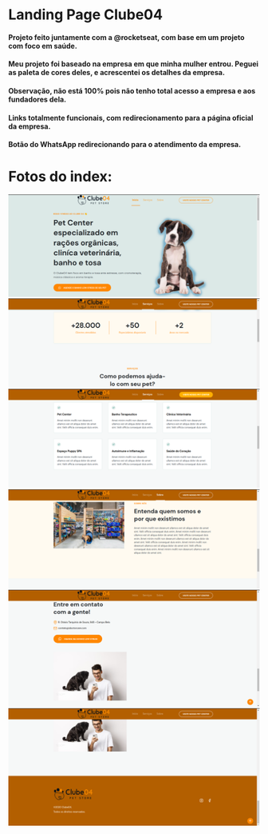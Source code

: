 # Landing Page Clube04
#### Projeto feito juntamente com a @rocketseat, com base em um projeto com foco em saúde.
#### Meu projeto foi baseado na empresa em que minha mulher entrou. Peguei as paleta de cores deles, e acrescentei os detalhes da empresa.
#### Observação, não está 100% pois não tenho total acesso a empresa e aos fundadores dela.
#### Links totalmente funcionais, com redirecionamento para a página oficial da empresa.
#### Botão do WhatsApp redirecionando para o atendimento da empresa.

# Fotos do index:

<img src="https://raw.githubusercontent.com/DouglasFernandesDev/NLW-LandingPage_Clube04/main/Captura%20de%20tela%20de%202022-05-08%2001-16-46.png">
<img src="https://raw.githubusercontent.com/DouglasFernandesDev/NLW-LandingPage_Clube04/main/Captura%20de%20tela%20de%202022-05-08%2001-17-01.png">
<img src="https://raw.githubusercontent.com/DouglasFernandesDev/NLW-LandingPage_Clube04/main/Captura%20de%20tela%20de%202022-05-08%2001-17-19.png">
<img src="https://raw.githubusercontent.com/DouglasFernandesDev/NLW-LandingPage_Clube04/main/Captura%20de%20tela%20de%202022-05-08%2001-17-28.png">
<img src="https://raw.githubusercontent.com/DouglasFernandesDev/NLW-LandingPage_Clube04/main/Captura%20de%20tela%20de%202022-05-08%2001-17-38.png">
<img src="https://raw.githubusercontent.com/DouglasFernandesDev/NLW-LandingPage_Clube04/main/Captura%20de%20tela%20de%202022-05-08%2001-17-43.png">
